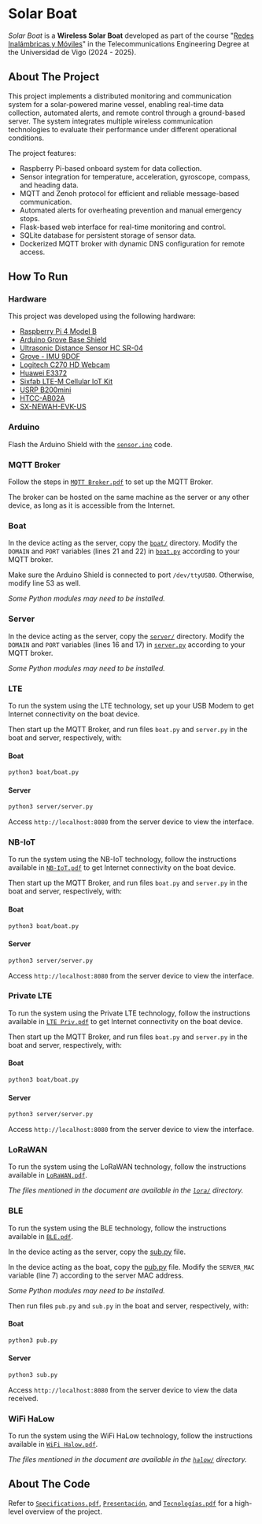 # Solar Boat
_Solar Boat_ is a **Wireless Solar Boat** developed as part of the course "[Redes Inalámbricas y Móviles](https://secretaria.uvigo.gal/docnet-nuevo/guia_docent/?centre=305&ensenyament=V05G301V01&assignatura=V05G301V01402&any_academic=2024_25)" in the Telecommunications Engineering Degree at the Universidad de Vigo (2024 - 2025).

## About The Project
This project implements a distributed monitoring and communication system for a solar-powered marine vessel, enabling real-time data collection, automated alerts, and remote control through a ground-based server. The system integrates multiple wireless communication technologies to evaluate their performance under different operational conditions.

The project features:
- Raspberry Pi-based onboard system for data collection.
- Sensor integration for temperature, acceleration, gyroscope, compass, and heading data.
- MQTT and Zenoh protocol for efficient and reliable message-based communication.
- Automated alerts for overheating prevention and manual emergency stops.
- Flask-based web interface for real-time monitoring and control.
- SQLite database for persistent storage of sensor data.
- Dockerized MQTT broker with dynamic DNS configuration for remote access.

## How To Run
### Hardware
This project was developed using the following hardware:
- [Raspberry Pi 4 Model B](https://www.raspberrypi.com/products/raspberry-pi-4-model-b/)
- [Arduino Grove Base Shield](https://store.arduino.cc/en-es/products/grove-base-shield-v2-0-for-arduino)
- [Ultrasonic Distance Sensor HC SR-04](https://www.sparkfun.com/ultrasonic-distance-sensor-hc-sr04.html)
- [Grove - IMU 9DOF](https://www.seeedstudio.com/Grove-IMU-9DOF-v2-0.html)
- [Logitech C270 HD Webcam](https://www.logitech.com/es-es/products/webcams/c270-hd-webcam.960-001063.html)
- [Huawei E3372](https://consumer.huawei.com/gh/support/routers/e3372/)
- [Sixfab LTE-M Cellular IoT Kit](https://sixfab.com/product/raspberry-pi-cellular-iot-kit-lte-m/)
- [USRP B200mini](https://www.ettus.com/all-products/usrp-b200mini/)
- [HTCC-AB02A](https://heltec.org/project/htcc-ab02a/)
- [SX-NEWAH-EVK-US](https://www.silextechnology.com/connectivity-solutions/embedded-wireless/sx-newah-evaluation)

### Arduino
Flash the Arduino Shield with the [`sensor.ino`](src/arduino/sensor.ino) code.

### MQTT Broker
Follow the steps in [`MQTT Broker.pdf`](docs/Configs/[MQTT%20Broker]%20Configs.pdf) to set up the MQTT Broker.

The broker can be hosted on the same machine as the server or any other device, as long as it is accessible from the Internet.

### Boat
In the device acting as the server, copy the [`boat/`](src/boat/) directory.
Modify the `DOMAIN` and `PORT` variables (lines 21 and 22) in [`boat.py`](src/boat/boat.py) according to your MQTT broker.

Make sure the Arduino Shield is connected to port `/dev/ttyUSB0`. Otherwise, modify line 53 as well.

*Some Python modules may need to be installed.*

### Server
In the device acting as the server, copy the [`server/`](src/server/) directory.
Modify the `DOMAIN` and `PORT` variables (lines 16 and 17) in [`server.py`](src/server/server.py) according to your MQTT broker.

*Some Python modules may need to be installed.*

### LTE
To run the system using the LTE technology, set up your USB Modem to get Internet connectivity on the boat device. 

Then start up the MQTT Broker, and run files `boat.py` and `server.py` in the boat and server, respectively, with:
#### Boat
```bash
python3 boat/boat.py
```
#### Server
```bash
python3 server/server.py
```

Access `http://localhost:8080` from the server device to view the interface.

### NB-IoT
To run the system using the NB-IoT technology, follow the instructions available in [`NB-IoT.pdf`](docs/Configs/NB-IoT.pdf) to get Internet connectivity on the boat device.

Then start up the MQTT Broker, and run files `boat.py` and `server.py` in the boat and server, respectively, with:
#### Boat
```bash
python3 boat/boat.py
```
#### Server
```bash
python3 server/server.py
```

Access `http://localhost:8080` from the server device to view the interface.

### Private LTE
To run the system using the Private LTE technology, follow the instructions available in [`LTE Priv.pdf`](docs/Configs/LTE%20Priv.pdf) to get Internet connectivity on the boat device.

Then start up the MQTT Broker, and run files `boat.py` and `server.py` in the boat and server, respectively, with:
#### Boat
```bash
python3 boat/boat.py
```
#### Server
```bash
python3 server/server.py
```

Access `http://localhost:8080` from the server device to view the interface.

### LoRaWAN
To run the system using the LoRaWAN technology, follow the instructions available in [`LoRaWAN.pdf`](docs/Configs/LoRaWAN.pdf).

*The files mentioned in the document are available in the [`lora/`](src/lora) directory.*

### BLE
To run the system using the BLE technology, follow the instructions available in [`BLE.pdf`](docs/Configs/BLE.pdf).

In the device acting as the server, copy the [sub.py](src/ble/sub.py) file.

In the device acting as the boat, copy the [pub.py](src/ble/pub.py) file.
Modify the `SERVER_MAC` variable (line 7) according to the server MAC address.

*Some Python modules may need to be installed.*

Then run files `pub.py` and `sub.py` in the boat and server, respectively, with:
#### Boat
```bash
python3 pub.py
```
#### Server
```bash
python3 sub.py
```

Access `http://localhost:8080` from the server device to view the data  received.

### WiFi HaLow
To run the system using the WiFi HaLow technology, follow the instructions available in [`WiFi Halow.pdf`](docs/Configs/WiFi%20Halow.pdf).

*The files mentioned in the document are available in the [`halow/`](src/halow) directory.*

## About The Code
Refer to [`Specifications.pdf`](docs/Specifications.pdf), [`Presentación`](docs/Presentación.pdf), and [`Tecnologías.pdf`](docs/Comparisons/Tecnologías.pdf) for a high-level overview of the project.
